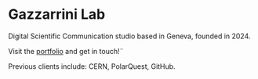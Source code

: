 # Gazzarrini Lab
Digital Scientific Communication studio based in Geneva, founded in 2024. 

Visit the [portfolio](https://egazzarr.github.io/G-LAB/) and get in touch!¨

Previous clients include: CERN, PolarQuest, GitHub. 
